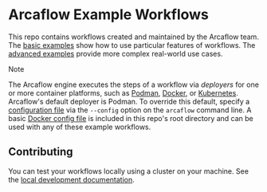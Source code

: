 # Arcaflow Example Workflows

This repo contains workflows created and maintained by the Arcaflow team. The
[basic examples](basic-examples) show how to use particular features of workflows. The
[advanced examples](advanced-examples) provide more complex real-world use cases.

> [!NOTE]
> The Arcaflow engine executes the steps of a workflow via *deployers* for one or more
> container platforms, such as
> [Podman](https://github.com/arcalot/arcaflow-engine-deployer-podman),
> [Docker](https://github.com/arcalot/arcaflow-engine-deployer-docker),
> or [Kubernetes](https://github.com/arcalot/arcaflow-engine-deployer-kubernetes).
> Arcaflow's default deployer is Podman. To override this default, specify a
> [configuration file](https://arcalot.io/arcaflow/running/setup/#configuration) via the
> `--config` option on the `arcaflow` command line. A basic
> [Docker config file](/docker-config.yaml) is included in this repo's root directory
> and can be used with any of these example workflows.

## Contributing

You can test your workflows locally using a cluster on your machine. See the
[local development documentation](docs/local-development.md).

